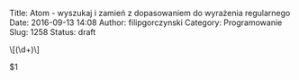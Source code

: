 Title: Atom - wyszukaj i zamień z dopasowaniem do wyrażenia regularnego
Date: 2016-09-13 14:08
Author: filipgorczynski
Category: Programowanie
Slug: 1258
Status: draft

\\\[(\\d+)\\\]

\$1
